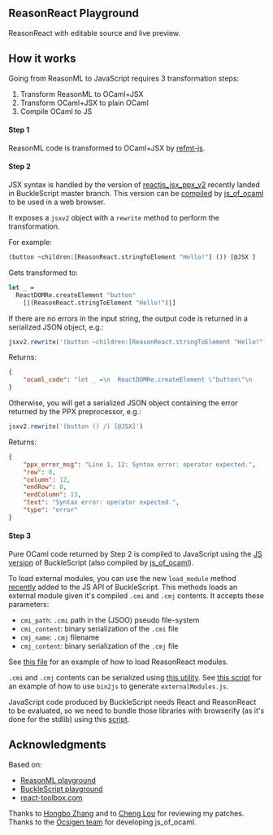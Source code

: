 ReasonReact Playground
----------------------

ReasonReact with editable source and live preview.

How it works
------------

Going from ReasonML to JavaScript requires 3 transformation steps:

1. Transform ReasonML to OCaml+JSX
2. Transform OCaml+JSX to plain OCaml
3. Compile OCaml to JS

#### Step 1

ReasonML code is transformed to OCaml+JSX by
[refmt-js](https://github.com/reasonml-community/refmt-js).

#### Step 2

JSX syntax is handled by the version of
[reactjs_jsx_ppx_v2](https://github.com/BuckleScript/bucklescript/blob/master/jscomp/bin/reactjs_jsx_ppx_v2.bspp.ml)
recently landed in BuckleScript master branch. This version can be
[compiled](https://github.com/BuckleScript/bucklescript/blob/master/jscomp/repl.js#L60)
by [js_of_ocaml](https://github.com/ocsigen/js_of_ocaml/) to be used in a web
browser.

It exposes a `jsxv2` object with a `rewrite` method to perform the
transformation.

For example:
```ocaml
(button ~children:[ReasonReact.stringToElement "Hello!"] ()) [@JSX ]
```
Gets transformed to:
```ocaml
let _ =
  ReactDOMRe.createElement "button"
    [|(ReasonReact.stringToElement "Hello!")|]
```
If there are no errors in the input string, the output code is returned in a serialized JSON object, e.g.:
```js
jsxv2.rewrite('(button ~children:[ReasonReact.stringToElement "Hello!"] ()) [@JSX ]')
```
Returns:
```json
{
    "ocaml_code": "let _ =\n  ReactDOMRe.createElement \"button\"\n    [|(ReasonReact.stringToElement \"Hello!\")|]"
}
```
Otherwise, you will get a serialized JSON object containing the error returned by the PPX preprocessor, e.g.:
```js
jsxv2.rewrite('(button () /) [@JSX]')
```
Returns:
```json
{
    "ppx_error_msg": "Line 1, 12: Syntax error: operator expected.",
    "row": 0,
    "column": 12,
    "endRow": 0,
    "endColumn": 13,
    "text": "Syntax error: operator expected.",
    "type": "error"
}
```

#### Step 3

Pure OCaml code returned by Step 2 is compiled to JavaScript using the [JS
version](https://github.com/BuckleScript/bucklescript-playground/blob/master/exports.js)
of BuckleScript (also compiled by
[js_of_ocaml](https://github.com/ocsigen/js_of_ocaml/)).

To load external modules, you can use the new `load_module` method
[recently](https://github.com/BuckleScript/bucklescript/blob/master/jscomp/core/jsoo_main.ml#L180)
added to the JS API of BuckleScript. This methods loads an external module
given it's compiled `.cmi` and `.cmj` contents. It accepts these parameters:
  * `cmi_path`: `.cmi` path in the (JSOO) pseudo file-system
  * `cmi_content`: binary serialization of the `.cmi` file
  * `cmj_name`: `.cmj` filename
  * `cmj_content`: binary serialization of the `.cmj` file

See [this
file](https://github.com/astrada/reason-react-playground/blob/source/compiler/externalModules.js)
for an example of how to load ReasonReact modules.

`.cmi` and `.cmj` contents can be serialized using [this
utility](https://github.com/astrada/reason-react-playground/blob/source/compiler/bin2js.js).
See [this
script](https://github.com/astrada/reason-react-playground/blob/source/compiler/regenerateExternalModules.js)
for an example of how to use `bin2js` to generate `externalModules.js`.

JavaScript code produced by BuckleScript needs React and ReasonReact to be
evaluated, so we need to bundle those libraries with browserify (as it's done
for the stdlib) using this
[script](https://github.com/astrada/reason-react-playground/blob/source/compiler/regenerateReasonReactForBrowser.js).

Acknowledgments
---------------

Based on:
  * [ReasonML playground](https://reasonml.github.io/try/)
  * [BuckleScript
    playground](https://github.com/BuckleScript/bucklescript-playground)
  * [react-toolbox.com](http://react-toolbox.com/)

Thanks to [Hongbo Zhang](https://github.com/bobzhang) and to [Cheng
Lou](https://github.com/chenglou) for reviewing my patches. Thanks to the
[Ocsigen team](https://github.com/ocsigen/) for developing js_of_ocaml.

